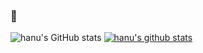 

### 🤔
![hanu's GitHub stats](https://github-readme-stats.vercel.app/api?username=hanuuuuU&show_icons=true&theme=radical)
[![hanu's github stats](https://github-readme-stats.vercel.app/api/top-langs/?username=hanuuuuU&show_icons=true&hide_border=true&title_color=004386&icon_color=004386&layout=compact)](https://github.com/hanuuuuU)

<!--
**hanuuuuU/hanuuuuU** is a ✨ _special_ ✨ repository because its `README.md` (this file) appears on your GitHub profile.

Here are some ideas to get you started:

- 🔭 I’m currently working on ...
- 🌱 I’m currently learning ...
- 👯 I’m looking to collaborate on ...
- 🤔 I’m looking for help with ...
- 💬 Ask me about ...
- 📫 How to reach me: ...
- 😄 Pronouns: ...
- ⚡ Fun fact: ...
-->
